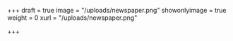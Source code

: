 +++
draft = true
image = "/uploads/newspaper.png"
showonlyimage = true
weight = 0
xurl = "/uploads/newspaper.png"

+++
